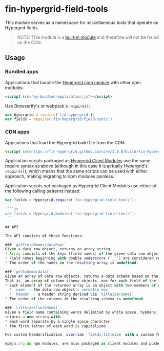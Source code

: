 # fin-hypergrid-field-tools

This module serves as a namespace for miscellaneous tools that operate on Hypergrid fields.

> NOTE: This module is a [built-in module](https://github.com/fin-hypergrid/core/wiki/Client-Modules#built-in-modules)
 and therefore will not be found on the CDN.

## Usage

### Bundled apps
Applications that bundle the [Hypergrid npm module](https://www.npmjs.com/package/fin-hypergrid)
with other npm modules:
```html
<script src="my-bundled-application.js"></script>
```
Use Browserify's or webpack's `require()`:
```js
var Hypergrid = require('fin-hypergrid');
var fields = require('fin-hypergrid-field-tools')
```
### CDN apps
Appications that load the Hypergrid build file from the CDN:
```html
<script src=https://fin-hypergrid.github.io/core/3.0.0/build/fin-hypergrid.min.js"></script>
```

Application scripts packaged as [Hypergrid Client Modules](https://github.com/fin-hypergrid/core/wiki/Client-Modules)
use the same require syntax as above (although in this case it is actually Hypergrid's `require()`),
which means that the same scripts can be used with either approach, making migrating to npm modules painless.

Application scripts _not_ packaged as Hypergrid Client Modules use either of the following calling patterns instead:

````js
var fields = Hypergrid.require('fin-hypergrid-field-tools');
```
````js
var fields = Hypergrid.modules['fin-hypergrid-field-tools'];
```

## API

The API consists of three functions:

### `getFieldNames(dataRow)`
Given a data row object, returns an array string:
* Array consists of the keys (field names) of the given data row object.
* Field names beginning with double underscore (`__`) are considered reserved for system use and are excluded from the results.
* The order of the names in the resulting array is undefined.

### `getSchema(data)`
Given an array of data row objects, returns a data schema based on the first data row.
That is, an array of column schema objects, one for each field of the first data row object (excluding reserved fields, as defined above):
* Each element of the returned array is an object with two members of string type:
  * `name` - the data row object's vermatim key
  * `header` - a header string derived via `titleize(name)`
* The order of the columns in the resulting schema is undefined.

### `titleize(fieldName)`
Given a field name containing words delimited by white space, hyphens, underscores, or camelCase,
returns a new string with:
* each word separate by a single space character
* the first letter of each word is capitalized

For custom headerification, override `fields.titleize` with a custom function that conforms to the above calling convention.

npmjs.org as npm modules, are also packaged as client modules and pushed to the Hypergrid CDN.

